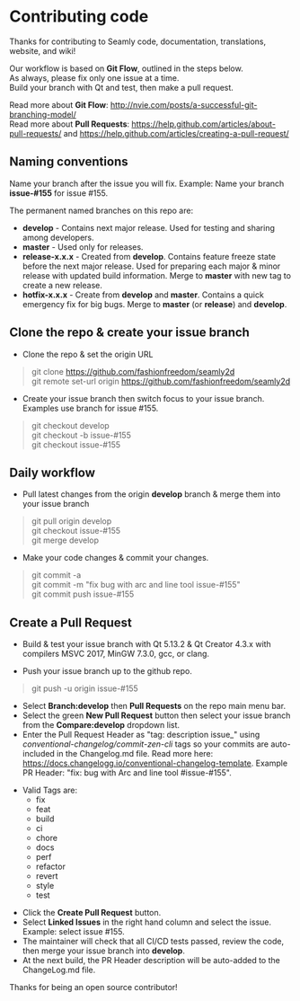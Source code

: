 # Contributing code

Thanks for contributing to Seamly code, documentation, translations, website, and wiki! 

Our workflow is based on **Git Flow**, outlined in the steps below.    
As always, please fix only one issue at a time.   
Build your branch with Qt and test, then make a pull request.   

Read more about **Git Flow**:  http://nvie.com/posts/a-successful-git-branching-model/   
Read more about **Pull Requests**: https://help.github.com/articles/about-pull-requests/ and https://help.github.com/articles/creating-a-pull-request/    

## Naming conventions 

Name your branch after the issue you will fix. Example: Name your branch **issue-#155** for issue #155.

The permanent named branches on this repo are: 
* **develop** - Contains next major release. Used for testing and sharing among developers. 
* **master** - Used only for releases.
* **release-x.x.x** - Created from **develop**. Contains feature freeze state before the next major release. Used for preparing each major & minor release with updated build information. Merge to **master** with new tag to create a new release.
* **hotfix-x.x.x** - Create from **develop** and **master**. Contains a quick emergency fix for big bugs. Merge to **master** (or **release**) and **develop**.

## Clone the repo & create your issue branch

* Clone the repo & set the origin URL
>git clone https://github.com/fashionfreedom/seamly2d  
git remote set-url origin https://github.com/fashionfreedom/seamly2d 

* Create your issue branch then switch focus to your issue branch. Examples use branch for issue #155.
>git checkout develop       
git checkout -b issue-#155   
git checkout issue-#155    

## Daily workflow  

* Pull latest changes from the origin **develop** branch & merge them into your issue branch 
>git pull origin develop  
git checkout issue-#155  
git merge develop  

* Make your code changes & commit your changes.  
>git commit -a  
git commit -m "fix bug with arc and line tool issue-#155"  
git commit push issue-#155 

## Create a Pull Request

* Build & test your issue branch with Qt 5.13.2 & Qt Creator 4.3.x with compilers MSVC 2017, MinGW 7.3.0, gcc, or clang. 

* Push your issue branch up to the github repo.
>git push -u origin issue-#155 

* Select **Branch:develop** then **Pull Requests** on the repo main menu bar. 
* Select the green **New Pull Request** button then select your issue branch from the **Compare:develop** dropdown list.  
* Enter the Pull Request Header as "tag: description issue_" using _conventional-changelog/commit-zen-cli_ tags so your commits are auto-included in the Changelog.md file. Read more here: https://docs.changelogg.io/conventional-changelog-template. Example PR Header: "fix: bug with Arc and line tool #issue-#155".    
 + Valid Tags are: 
    - fix
    - feat
    - build
    - ci
    - chore
    - docs
    - perf
    - refactor
    - revert
    - style
    - test 
* Click the **Create Pull Request** button.
* Select **Linked Issues** in the right hand column and select the issue. Example: select issue #155.  
* The maintainer will check that all CI/CD tests passed, review the code, then merge your issue branch into **develop**.
* At the next build, the PR Header description will be auto-added to the ChangeLog.md file.


Thanks for being an open source contributor!  

